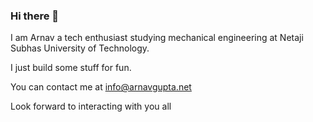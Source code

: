 ### Hi there 👋

I am Arnav a tech enthusiast studying mechanical engineering at Netaji Subhas University of Technology.

I just build some stuff for fun.

You can contact me at info@arnavgupta.net

Look forward to interacting with you all


